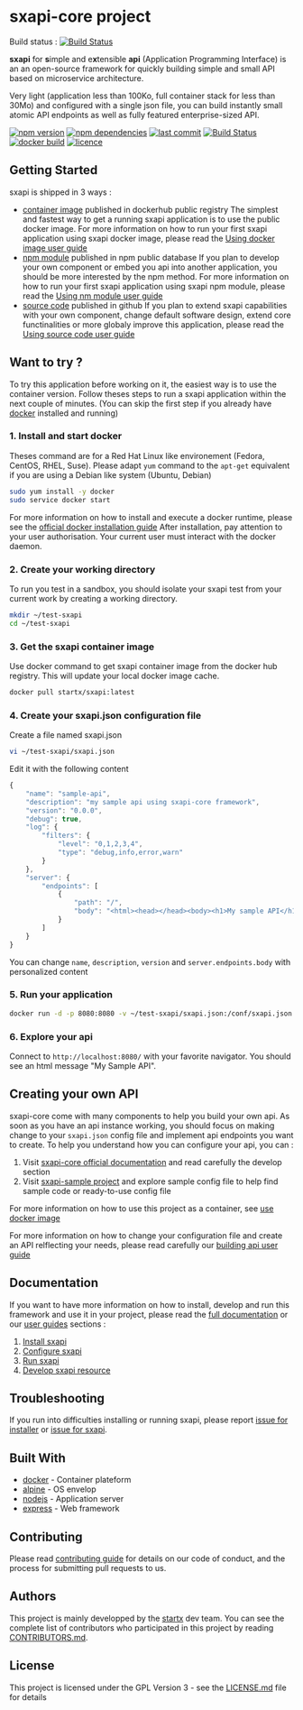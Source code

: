 # sxapi-core project

Build status : [![Build Status](https://travis-ci.org/startxfr/sxapi-core.svg?branch=master)](https://travis-ci.org/startxfr/sxapi-core)

**sxapi** for **s**imple and e**x**tensible **api** 
(Application Programming Interface) is an an open-source framework for 
quickly building simple and small API based on microservice architecture.

Very light (application less than 100Ko, full container stack for less than 30Mo)
and configured with a single json file, you can build instantly small atomic
API endpoints as well as fully featured enterprise-sized API.

[![npm version](https://badge.fury.io/js/sxapi-core.svg)](https://www.npmjs.com/package/sxapi-core)
[![npm dependencies](https://david-dm.org/startxfr/sxapi-core.svg)](https://www.npmjs.com/package/sxapi-core)
[![last commit](https://img.shields.io/github/last-commit/startxfr/sxapi-core.svg)](https://github.com/startxfr/sxapi-core)
[![Build Status](https://travis-ci.org/startxfr/sxapi-core.svg?branch=dev)](https://travis-ci.org/startxfr/sxapi-core)
[![docker build](https://img.shields.io/docker/build/startx/sxapi.svg)](https://hub.docker.com/r/startx/sxapi/)
[![licence](https://img.shields.io/github/license/startxfr/sxapi-core.svg)](https://github.com/startxfr/sxapi-core)

## Getting Started

sxapi is shipped in 3 ways : 
- [container image](https://hub.docker.com/r/startx/sxapi) published in dockerhub public registry
The simplest and fastest way to get a running sxapi application is to use the
public docker image. For more information on how to run your first sxapi 
application using sxapi docker image, please read the 
[Using docker image user guide](docs2/guides/USE_docker.md)
- [npm module](https://www.npmjs.com/package/sxapi-core) published in npm public database
If you plan to develop your own component or embed you api into another 
application, you should be more interested by the npm method. For more 
information on how to run your first sxapi application using sxapi npm module, 
please read the [Using nm module user guide](docs2/guides/USE_npm.md)
- [source code](https://github.com/startxfr/sxapi-core/tree/dev) published in github
If you plan to extend sxapi capabilities with your own component, change 
default software design, extend core functinalities or more globaly improve
this application, please read the [Using source code user guide](docs2/guides/USE_source.md)

## Want to try ?

To try this application before working on it, the easiest way 
is to use the container version. Follow theses steps to run
a sxapi application within the next couple of minutes. 
(You can skip the first step if you already have [docker](https://www.docker.com)
installed and running)

### 1. Install and start docker

Theses command are for a Red Hat Linux like
environement (Fedora, CentOS, RHEL, Suse). Please adapt ```yum``` command to the 
```apt-get``` equivalent if you are using a Debian like system (Ubuntu, Debian)

```bash
sudo yum install -y docker
sudo service docker start
```
For more information on how to install and execute a docker runtime, please see
the [official docker installation guide](https://docs.docker.com/engine/installation/)
After installation, pay attention to your user authorisation. Your current user
must interact with the docker daemon.

### 2. Create your working directory

To run you test in a sandbox, you should isolate your sxapi test from 
your current work by creating a working directory.
```bash
mkdir ~/test-sxapi
cd ~/test-sxapi
```

### 3. Get the sxapi container image

Use docker command to get sxapi container image from the docker hub registry. 
This will update your local docker image cache.

```bash
docker pull startx/sxapi:latest
```

### 4. Create your sxapi.json configuration file

Create a file named sxapi.json

```bash
vi ~/test-sxapi/sxapi.json
```

Edit it with the following content

```javascript
{
    "name": "sample-api",
    "description": "my sample api using sxapi-core framework",
    "version": "0.0.0",
    "debug": true,
    "log": {
        "filters": {
            "level": "0,1,2,3,4",
            "type": "debug,info,error,warn"
        }
    },
    "server": {
        "endpoints": [
            {
                "path": "/",
                "body": "<html><head></head><body><h1>My sample API</h1></body></html>"
            }
        ]
    }
}
```

You can change ```name```, ```description```, ```version``` and 
```server.endpoints.body``` with personalized content

### 5. Run your application

```bash
docker run -d -p 8080:8080 -v ~/test-sxapi/sxapi.json:/conf/sxapi.json:ro startx/sxapi
```

### 6. Explore your api

Connect to ```http://localhost:8080/``` with your favorite navigator. You should
see an html message "My Sample API".


## Creating your own API

sxapi-core come with many components to help you build your own api. As soon as 
you have an api instance working, you should focus on making change to your 
```sxapi.json``` config file and implement api endpoints you want to create. 
To help you understand how you can configure your api, you can :
1. Visit [sxapi-core official documentation](docs2/README.md) and read carefully
the develop section
2. Visit [sxapi-sample project](https://github.com/startxfr/sxapi-sample) and
explore sample config file to help find sample code or ready-to-use config file

For more information on how to use this project as a container, 
see [use docker image](docs2/guides/USE_docker.md)

For more information on how to change your configuration file and create an API
relflecting your needs, please read carefully our 
[building api user guide](docs2/guides/xxxxxxxxxxxxxx.md)

## Documentation

If you want to have more information on how to install, develop and run this
framework and use it in your project, please read the 
[full documentation](docs2/README.md) or our [user guides](docs2/guides/)
sections :
1. [Install sxapi](docs2/guides/1.Install.md)
2. [Configure sxapi](docs2/guides/2.Configure.md)
3. [Run sxapi](docs2/guides/3.Run.md)
4. [Develop sxapi resource](docs2/guides/4.Develop.md)

## Troubleshooting

If you run into difficulties installing or running sxapi, please 
report [issue for installer](https://github.com/startxfr/sxapi-installer/issues/new) 
or [issue for sxapi](https://github.com/startxfr/sxapi-core/issues/new).

## Built With

* [docker](https://www.docker.com/) - Container plateform
* [alpine](https://alpinelinux.org/) - OS envelop
* [nodejs](https://nodejs.org) - Application server
* [express](http://expressjs.com) - Web framework

## Contributing

Please read [contributing guide](docs2/guides/CONTRIBUTING.md) for details on 
our code of conduct, and the process for submitting pull requests to us.

## Authors

This project is mainly developped by the [startx](https://www.startx.fr) dev team.
You can see the complete list of contributors who participated in this project
by reading [CONTRIBUTORS.md](docs2/CONTRIBUTORS.md).

## License

This project is licensed under the GPL Version 3 - 
see the [LICENSE.md](docs2/LICENSE.md) file for details

